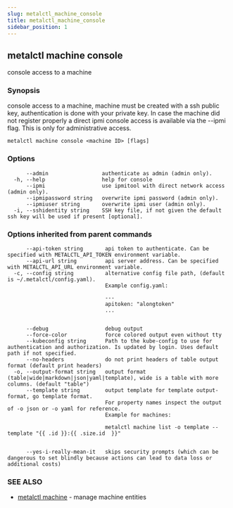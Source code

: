 ```yaml
---
slug: metalctl_machine_console
title: metalctl_machine_console
sidebar_position: 1
---
```


## metalctl machine console

console access to a machine

### Synopsis

console access to a machine, machine must be created with a ssh public key, authentication is done with your private key.
In case the machine did not register properly a direct ipmi console access is available via the --ipmi flag. This is only for administrative access.

```
metalctl machine console <machine ID> [flags]
```

### Options

```
      --admin                 authenticate as admin (admin only).
  -h, --help                  help for console
      --ipmi                  use ipmitool with direct network access (admin only).
      --ipmipassword string   overwrite ipmi password (admin only).
      --ipmiuser string       overwrite ipmi user (admin only).
  -i, --sshidentity string    SSH key file, if not given the default ssh key will be used if present [optional].
```

### Options inherited from parent commands

```
      --api-token string       api token to authenticate. Can be specified with METALCTL_API_TOKEN environment variable.
      --api-url string         api server address. Can be specified with METALCTL_API_URL environment variable.
  -c, --config string          alternative config file path, (default is ~/.metalctl/config.yaml).
                               Example config.yaml:
                               
                               ---
                               apitoken: "alongtoken"
                               ...
                               
                               
      --debug                  debug output
      --force-color            force colored output even without tty
      --kubeconfig string      Path to the kube-config to use for authentication and authorization. Is updated by login. Uses default path if not specified.
      --no-headers             do not print headers of table output format (default print headers)
  -o, --output-format string   output format (table|wide|markdown|json|yaml|template), wide is a table with more columns. (default "table")
      --template string        output template for template output-format, go template format.
                               For property names inspect the output of -o json or -o yaml for reference.
                               Example for machines:
                               
                               metalctl machine list -o template --template "{{ .id }}:{{ .size.id  }}"
                               
                               
      --yes-i-really-mean-it   skips security prompts (which can be dangerous to set blindly because actions can lead to data loss or additional costs)
```

### SEE ALSO

* [metalctl machine](metalctl_machine.md)	 - manage machine entities

